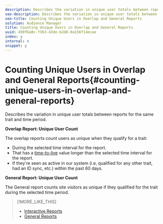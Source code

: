 ```yaml
---
description: Describes the variation in unique user totals between reports for the same trait and time period.
seo-description: Describes the variation in unique user totals between reports for the same trait and time period.
seo-title: Counting Unique Users in Overlap and General Reports
solution: Audience Manager
title: Counting Unique Users in Overlap and General Reports
uuid: 450f6a8c-f363-43de-b2d8-0a156f14ecae
index: y
internal: n
snippet: y
---
```


# Counting Unique Users in Overlap and General Reports{#counting-unique-users-in-overlap-and-general-reports}

Describes the variation in unique user totals between reports for the same trait and time period.

<!-- 

c_unique_user_counts.xml

 -->

**Overlap Report: Unique User Count**

The overlap reports count users as unique when they qualify for a trait:

* During the selected time interval for the report. 
* That has a [time-to-live](../c-features/traits/segment-ttl-explained.md#concept_2F85D4E738754EF387328A9754E125B3) value longer than the selected time interval for the report. 
* If they're seen as active in our system (i.e, qualified for any other trait, had an ID sync, etc.) within the past 60 days.

**General Report: Unique User Count**

The General report counts site visitors as unique if they qualified for the trait during the selected time period. 

>[!MORE_LIKE_THIS]
>
>* [Interactive Reports](../reporting/dynamic-reports/dynamic-reports.md#concept_88ADC775F1E9458582A3285B29B76A46)
>* [General Reports](../reporting/general-reports.md#concept_E4686B9B4BE54DFE9599E0868224E027)
